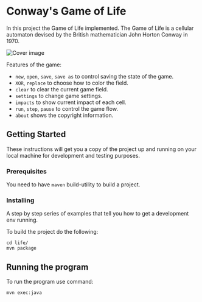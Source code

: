 # Conway's Game of Life

In this project the Game of Life implemented. The Game of Life is a cellular automaton devised by the British mathematician John Horton Conway in 1970.

![Cover image](https://github.com/sogreshilin/Edu.ComputerGraphics/blob/dev/life/life/cover.png)

Features of the game:
- ```new```, ```open```, ```save```, ```save as``` to control saving the state of the game.
- ```XOR```, ```replace``` to choose how to color the field.
- ```clear``` to clear the current game field.
- ```settings``` to change game settings.
- ```impacts``` to show current impact of each cell.
- ```run```, ```step```, ```pause``` to control the game flow.
- ```about``` shows the copyright information.

## Getting Started

These instructions will get you a copy of the project up and running on your local machine for development and testing purposes.

### Prerequisites

You need to have ```maven``` build-utility to build a project.

### Installing

A step by step series of examples that tell you how to get a development env running.

To build the project do the following:

```
cd life/
mvn package
```

## Running the program

To run the program use command:

```
mvn exec:java
```
